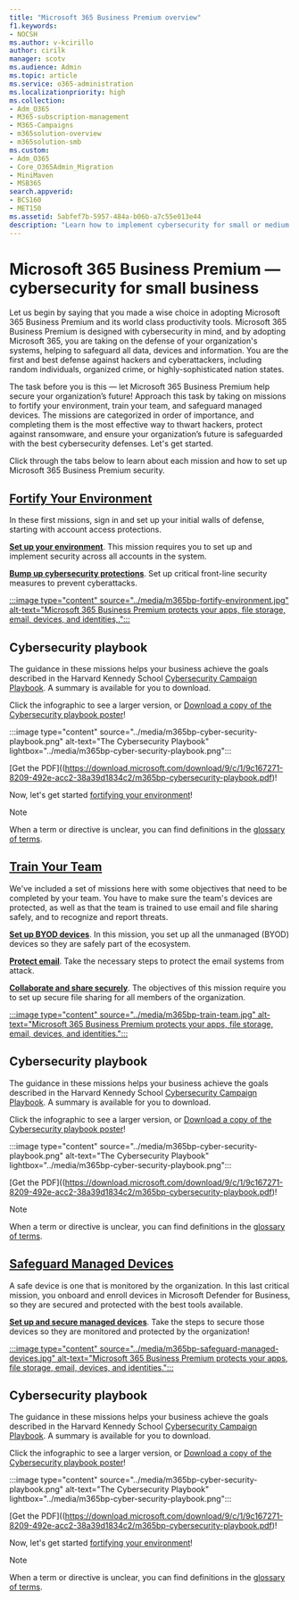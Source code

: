 ```yaml
---
title: "Microsoft 365 Business Premium overview"
f1.keywords:
- NOCSH
ms.author: v-kcirillo
author: cirilk
manager: scotv
ms.audience: Admin
ms.topic: article
ms.service: o365-administration
ms.localizationpriority: high
ms.collection: 
- Adm_O365
- M365-subscription-management 
- M365-Campaigns
- m365solution-overview
- m365solution-smb
ms.custom:
- Adm_O365
- Core_O365Admin_Migration
- MiniMaven
- MSB365
search.appverid:
- BCS160
- MET150
ms.assetid: 5abfef7b-5957-484a-b06b-a7c55e013e44
description: "Learn how to implement cybersecurity for small or medium sized businesses with Microsoft 365 Business Premium. The cybersecurity capabilities and features are optimized to prevent cyberattacks and security breaches, and help safeguard data, devices and information with high-grade cyber defenses."
---
```


# Microsoft 365 Business Premium &mdash; cybersecurity for small business

Let us begin by saying that you made a wise choice in adopting Microsoft 365 Business Premium and its world class productivity tools. Microsoft 365 Business Premium is designed with cybersecurity in mind, and by adopting Microsoft 365, you are taking on the defense of your organization's systems, helping to safeguard all data, devices and information. You are the first and best defense against hackers and cyberattackers, including random individuals, organized crime, or highly-sophisticated nation states. 

The task before you is this &mdash; let Microsoft 365 Business Premium help secure your organization’s future! Approach this task by taking on missions to fortify your environment, train your team, and safeguard managed devices. The missions are categorized in order of importance, and completing them is the most effective way to thwart hackers, protect against ransomware, and ensure your organization’s future is safeguarded with the best cybersecurity defenses. Let's get started. 

Click through the tabs below to learn about each mission and how to set up Microsoft 365 Business Premium security.

## [**Fortify Your Environment**](#tab/Fortify)

In these first missions, sign in and set up your initial walls of defense, starting with account access protections.

[**Set up your environment**](m365bp-setup-overview.md). This mission requires you to set up and implement security across all accounts in the system.

[**Bump up cybersecurity protections**](m365bp-security-overview.md). Set up critical front-line security measures to prevent cyberattacks. 

[:::image type="content" source="../media/m365bp-fortify-environment.jpg" alt-text="Microsoft 365 Business Premium protects your apps, file storage, email, devices, and identities,.":::](m365bp-setup-overview.md)

## Cybersecurity playbook

The guidance in these missions helps your business achieve the goals described in the Harvard Kennedy School  [Cybersecurity Campaign Playbook](https://go.microsoft.com/fwlink/p/?linkid=2015598). A summary is available for you to download.

Click the infographic to see a larger version, or [Download a copy of the Cybersecurity playbook poster](https://download.microsoft.com/download/9/c/1/9c167271-8209-492e-acc2-38a39d1834c2/m365bp-cybersecurity-playbook.pdf)!

:::image type="content" source="../media/m365bp-cyber-security-playbook.png" alt-text="The Cybersecurity Playbook" lightbox="../media/m365bp-cyber-security-playbook.png":::

[Get the PDF]((https://download.microsoft.com/download/9/c/1/9c167271-8209-492e-acc2-38a39d1834c2/m365bp-cybersecurity-playbook.pdf)!

Now, let's get started [fortifying your environment](m365bp-setup-overview.md)!

> [!Note]
> When a term or directive is unclear, you can find definitions in the [glossary of terms](m365bp-glossary.md).

## [**Train Your Team**](#tab/Train)

We've included a set of missions here with some objectives that need to be completed by your team. You have to make sure the team's devices are protected, as well as that the team is trained to use email and file sharing safely, and to recognize and report threats. 

[**Set up BYOD devices**](m365bp-protect-pcs-macs.md). In this mission, you set up all the unmanaged (BYOD) devices so they are safely part of the ecosystem.

[**Protect email**](m365bp-protect-email-overview.md). Take the necessary steps to protect the email systems from attack.

[**Collaborate and share securely**](m365bp-collaborate-share-securely.md). The objectives of this mission require you to set up secure file sharing for all members of the organization.

[:::image type="content" source="../media/m365bp-train-team.jpg" alt-text="Microsoft 365 Business Premium protects your apps, file storage, email, devices, and identities.":::](m365bp-devices-overview.md)

## Cybersecurity playbook

The guidance in these missions helps your business achieve the goals described in the Harvard Kennedy School  [Cybersecurity Campaign Playbook](https://go.microsoft.com/fwlink/p/?linkid=2015598). A summary is available for you to download.

Click the infographic to see a larger version, or [Download a copy of the Cybersecurity playbook poster](https://download.microsoft.com/download/9/c/1/9c167271-8209-492e-acc2-38a39d1834c2/m365bp-cybersecurity-playbook.pdf)!

:::image type="content" source="../media/m365bp-cyber-security-playbook.png" alt-text="The Cybersecurity Playbook" lightbox="../media/m365bp-cyber-security-playbook.png":::

[Get the PDF]((https://download.microsoft.com/download/9/c/1/9c167271-8209-492e-acc2-38a39d1834c2/m365bp-cybersecurity-playbook.pdf)!

> [!Note]
> When a term or directive is unclear, you can find definitions in the [glossary of terms](m365bp-glossary.md).

## [**Safeguard Managed Devices**](#tab/Safeguard)

A safe device is one that is monitored by the organization. In this last critical mission, you onboard and enroll devices in Microsoft Defender for Business, so they are secured and protected with the best tools available.

[**Set up and secure managed devices**](m365bp-protect-devices.md). Take the steps to secure those devices so they are monitored and protected by the organization! 

[:::image type="content" source="../media/m365bp-safeguard-managed-devices.jpg" alt-text="Microsoft 365 Business Premium protects your apps, file storage, email, devices, and identities.":::](m365bp-protect-devices.md)

## Cybersecurity playbook

The guidance in these missions helps your business achieve the goals described in the Harvard Kennedy School  [Cybersecurity Campaign Playbook](https://go.microsoft.com/fwlink/p/?linkid=2015598). A summary is available for you to download.

Click the infographic to see a larger version, or [Download a copy of the Cybersecurity playbook poster](https://download.microsoft.com/download/9/c/1/9c167271-8209-492e-acc2-38a39d1834c2/m365bp-cybersecurity-playbook.pdf)!

:::image type="content" source="../media/m365bp-cyber-security-playbook.png" alt-text="The Cybersecurity Playbook" lightbox="../media/m365bp-cyber-security-playbook.png":::

[Get the PDF]((https://download.microsoft.com/download/9/c/1/9c167271-8209-492e-acc2-38a39d1834c2/m365bp-cybersecurity-playbook.pdf)!

Now, let's get started [fortifying your environment](m365bp-setup-overview.md)!

> [!Note]
> When a term or directive is unclear, you can find definitions in the [glossary of terms](m365bp-glossary.md).
